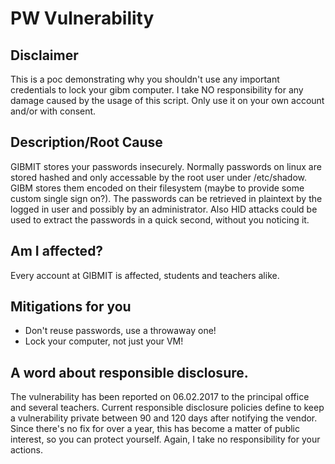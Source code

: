 # PW Vulnerability

## Disclaimer
This is a poc demonstrating why you shouldn't use any important credentials to lock your gibm computer.
I take NO responsibility for any damage caused by the usage of this script.
Only use it on your own account and/or with consent.

## Description/Root Cause
GIBMIT stores your passwords insecurely.
Normally passwords on linux are stored hashed and only accessable by the root user under /etc/shadow.
GIBM stores them encoded on their filesystem (maybe to provide some custom single sign on?).
The passwords can be retrieved in plaintext by the logged in user and possibly by an administrator.
Also HID attacks could be used to extract the passwords in a quick second, without you noticing it.

## Am I affected?
Every account at GIBMIT is affected, students and teachers alike.

## Mitigations for you
- Don't reuse passwords, use a throwaway one!
- Lock your computer, not just your VM!

## A word about responsible disclosure.
The vulnerability has been reported on 06.02.2017 to the principal office and several teachers.
Current responsible disclosure policies define to keep a vulnerability private between 90 and 120 days after notifying the vendor.
Since there's no fix for over a year, this has become a matter of public interest, so you can protect yourself.
Again, I take no responsibility for your actions.